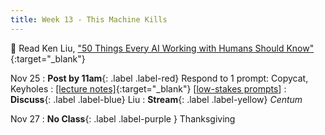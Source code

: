 ```yaml
---
title: Week 13 - This Machine Kills
---
```


📖 Read Ken Liu, ["50 Things Every AI Working with Humans Should Know"](/assets/pdfs/liu_50_things_every_ai_should_know.pdf){:target="_blank"}   


Nov 25
: **Post by 11am**{: .label .label-red} Respond to 1 prompt: Copycat, Keyholes
  : [[lecture notes]](#){:target="_blank"}  [[low-stakes prompts](/prompts.md)]
: **Discuss**{: .label .label-blue} Liu
: **Stream**{: .label .label-yellow} *Centum*


Nov 27
: **No Class**{: .label .label-purple } Thanksgiving